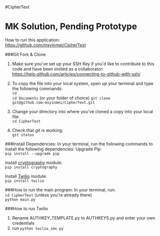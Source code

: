 #CipherText
# MK Solution, Pending Prototype

How to run this application:  
https://github.com/msyinmei/CipherText 


###Git Fork & Clone
1. Make sure you've set up your SSH Key if you'd like to contribute to this code and have been invited as a collaborator: 
https://help.github.com/articles/connecting-to-github-with-ssh/ 
2. To copy the file into your local system, open up your terminal and type the following commands:  
```cd```  
```cd Documents``` (or your folder of choice)
```git clone git@github.com:msyinmei/CipherText.git```
   
3. Change your directory into where you've cloned a copy into your local file:  
```cd CipherText```

4. Check that git is working:  
```git status```

###Install Dependencies: 
In your terminal, run the following commands to install the following dependencies: 
Upgrade Pip:  
```pip install --upgrade pip```

Install [cryptography](https://cryptography.io/en/latest/) module:  
```pip install cryptography```
  
Install [Twilio](https://www.twilio.com/docs/libraries/python) module:  
```pip install twilio```  

###How to run the main program: 
In your terminal, run:  
```cd CipherText``` (unless you're already there)  
```python main.py```

###How to run Twilio
1. Rename AUTHKEY_TEMPLATE.py to AUTHKEYS.py and enter your own credentials
2. run ```python twilio_sms.py```
